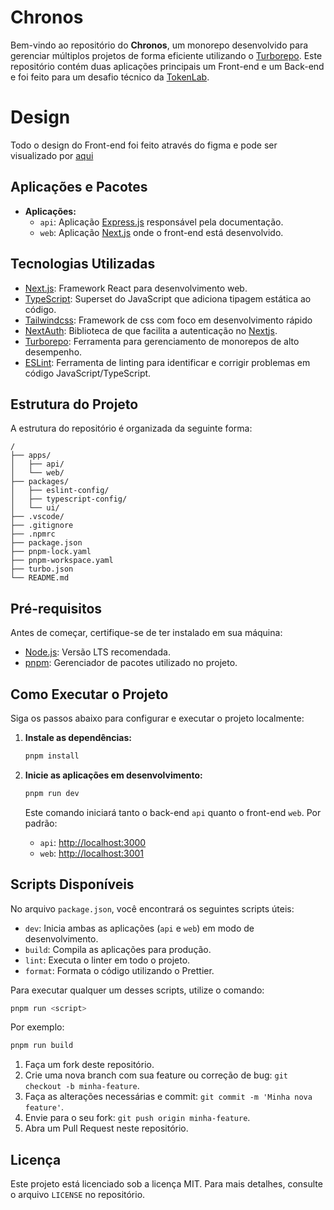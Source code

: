 # Chronos

Bem-vindo ao repositório do **Chronos**, um monorepo desenvolvido para gerenciar múltiplos projetos de forma eficiente utilizando o [Turborepo](https://turbo.build/). Este repositório contém duas aplicações principais um Front-end e um Back-end e foi feito para um desafio técnico da [TokenLab](https://www.tokenlab.com.br/pt/home).

# Design

Todo o design do Front-end foi feito através do figma e pode ser visualizado por [aqui](https://www.figma.com/design/DLBtAPQ4m8FILzsYuYAw95/Chronos?node-id=0-1&p=f&t=kMqk0ruiQ90TeKFV-0)

## Aplicações e Pacotes

- **Aplicações:**
  - `api`: Aplicação [Express.js](https://expressjs.com/) responsável pela documentação.
  - `web`: Aplicação [Next.js](https://nextjs.org/) onde o front-end está desenvolvido.

## Tecnologias Utilizadas

- [Next.js](https://nextjs.org/): Framework React para desenvolvimento web.
- [TypeScript](https://www.typescriptlang.org/): Superset do JavaScript que adiciona tipagem estática ao código.
- [Tailwindcss](https://tailwindcss.com/): Framework de css com foco em desenvolvimento rápido
- [NextAuth](https://next-auth.js.org/): Biblioteca de que facilita a autenticação no [Nextjs](https://nextjs.org/).
- [Turborepo](https://turbo.build/): Ferramenta para gerenciamento de monorepos de alto desempenho.
- [ESLint](https://eslint.org/): Ferramenta de linting para identificar e corrigir problemas em código JavaScript/TypeScript.

## Estrutura do Projeto

A estrutura do repositório é organizada da seguinte forma:

```
/
├── apps/
│   ├── api/
│   └── web/
├── packages/
│   ├── eslint-config/
│   ├── typescript-config/
│   └── ui/
├── .vscode/
├── .gitignore
├── .npmrc
├── package.json
├── pnpm-lock.yaml
├── pnpm-workspace.yaml
├── turbo.json
└── README.md
```

## Pré-requisitos

Antes de começar, certifique-se de ter instalado em sua máquina:

- [Node.js](https://nodejs.org/en/): Versão LTS recomendada.
- [pnpm](https://pnpm.io/): Gerenciador de pacotes utilizado no projeto.

## Como Executar o Projeto

Siga os passos abaixo para configurar e executar o projeto localmente:

1. **Instale as dependências:**
   ```bash
   pnpm install
   ```

2. **Inicie as aplicações em desenvolvimento:**
   ```bash
   pnpm run dev
   ```

   Este comando iniciará tanto o back-end `api` quanto o front-end `web`. Por padrão:

   - `api`: [http://localhost:3000](http://localhost:3000)
   - `web`: [http://localhost:3001](http://localhost:3001)

## Scripts Disponíveis

No arquivo `package.json`, você encontrará os seguintes scripts úteis:

- `dev`: Inicia ambas as aplicações (`api` e `web`) em modo de desenvolvimento.
- `build`: Compila as aplicações para produção.
- `lint`: Executa o linter em todo o projeto.
- `format`: Formata o código utilizando o Prettier.

Para executar qualquer um desses scripts, utilize o comando:

```bash
pnpm run <script>
```

Por exemplo:

```bash
pnpm run build
```

1. Faça um fork deste repositório.
2. Crie uma nova branch com sua feature ou correção de bug: `git checkout -b minha-feature`.
3. Faça as alterações necessárias e commit: `git commit -m 'Minha nova feature'`.
4. Envie para o seu fork: `git push origin minha-feature`.
5. Abra um Pull Request neste repositório.

## Licença

Este projeto está licenciado sob a licença MIT. Para mais detalhes, consulte o arquivo `LICENSE` no repositório.
